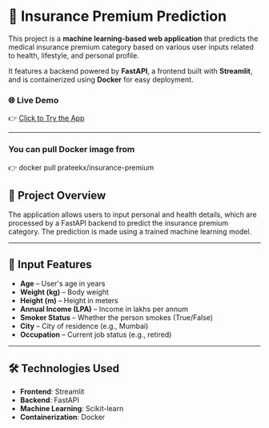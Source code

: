 # 🧾 Insurance Premium Prediction

This project is a **machine learning-based web application** that predicts the medical insurance premium category based on various user inputs related to health, lifestyle, and personal profile.

It features a backend powered by **FastAPI**, a frontend built with **Streamlit**, and is containerized using **Docker** for easy deployment.

### 🌐 Live Demo

👉 [Click to Try the App](https://insurance-premium-vt5ywi9jizbgreedxca4g5.streamlit.app/)

---

### You can pull Docker image from 
👉 docker pull prateekx/insurance-premium


## 📌 Project Overview

The application allows users to input personal and health details, which are processed by a FastAPI backend to predict the insurance premium category. The prediction is made using a trained machine learning model.

---

## 🧠 Input Features

- **Age** – User's age in years  
- **Weight (kg)** – Body weight  
- **Height (m)** – Height in meters  
- **Annual Income (LPA)** – Income in lakhs per annum  
- **Smoker Status** – Whether the person smokes (True/False)  
- **City** – City of residence (e.g., Mumbai)  
- **Occupation** – Current job status (e.g., retired)


---


## 🛠️ Technologies Used

- **Frontend**: Streamlit  
- **Backend**: FastAPI  
- **Machine Learning**: Scikit-learn  
- **Containerization**: Docker  
